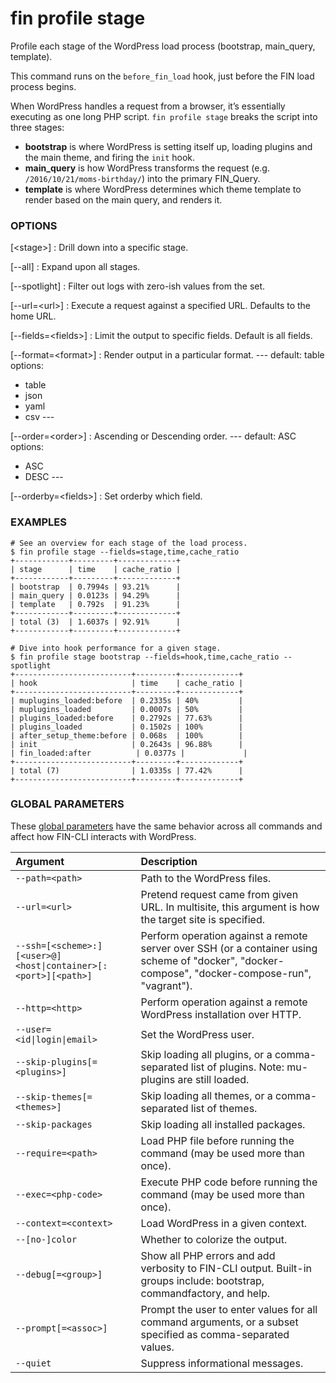 # fin profile stage

Profile each stage of the WordPress load process (bootstrap, main_query, template).

This command runs on the `before_fin_load` hook, just before the FIN load process begins.

When WordPress handles a request from a browser, it’s essentially executing as one long PHP script. `fin profile stage` breaks the script into three stages:

* **bootstrap** is where WordPress is setting itself up, loading plugins and the main theme, and firing the `init` hook.
* **main_query** is how WordPress transforms the request (e.g. `/2016/10/21/moms-birthday/`) into the primary FIN_Query.
* **template** is where WordPress determines which theme template to render based on the main query, and renders it.

### OPTIONS

[&lt;stage&gt;]
: Drill down into a specific stage.

[\--all]
: Expand upon all stages.

[\--spotlight]
: Filter out logs with zero-ish values from the set.

[\--url=&lt;url&gt;]
: Execute a request against a specified URL. Defaults to the home URL.

[\--fields=&lt;fields&gt;]
: Limit the output to specific fields. Default is all fields.

[\--format=&lt;format&gt;]
: Render output in a particular format.
\---
default: table
options:
  - table
  - json
  - yaml
  - csv
\---

[\--order=&lt;order&gt;]
: Ascending or Descending order.
\---
default: ASC
options:
  - ASC
  - DESC
\---

[\--orderby=&lt;fields&gt;]
: Set orderby which field.

### EXAMPLES

    # See an overview for each stage of the load process.
    $ fin profile stage --fields=stage,time,cache_ratio
    +------------+---------+-------------+
    | stage      | time    | cache_ratio |
    +------------+---------+-------------+
    | bootstrap  | 0.7994s | 93.21%      |
    | main_query | 0.0123s | 94.29%      |
    | template   | 0.792s  | 91.23%      |
    +------------+---------+-------------+
    | total (3)  | 1.6037s | 92.91%      |
    +------------+---------+-------------+

    # Dive into hook performance for a given stage.
    $ fin profile stage bootstrap --fields=hook,time,cache_ratio --spotlight
    +--------------------------+---------+-------------+
    | hook                     | time    | cache_ratio |
    +--------------------------+---------+-------------+
    | muplugins_loaded:before  | 0.2335s | 40%         |
    | muplugins_loaded         | 0.0007s | 50%         |
    | plugins_loaded:before    | 0.2792s | 77.63%      |
    | plugins_loaded           | 0.1502s | 100%        |
    | after_setup_theme:before | 0.068s  | 100%        |
    | init                     | 0.2643s | 96.88%      |
    | fin_loaded:after          | 0.0377s |             |
    +--------------------------+---------+-------------+
    | total (7)                | 1.0335s | 77.42%      |
    +--------------------------+---------+-------------+

### GLOBAL PARAMETERS

These [global parameters](https://make.wordpress.org/cli/handbook/config/) have the same behavior across all commands and affect how FIN-CLI interacts with WordPress.

| **Argument**    | **Description**              |
|:----------------|:-----------------------------|
| `--path=<path>` | Path to the WordPress files. |
| `--url=<url>` | Pretend request came from given URL. In multisite, this argument is how the target site is specified. |
| `--ssh=[<scheme>:][<user>@]<host\|container>[:<port>][<path>]` | Perform operation against a remote server over SSH (or a container using scheme of "docker", "docker-compose", "docker-compose-run", "vagrant"). |
| `--http=<http>` | Perform operation against a remote WordPress installation over HTTP. |
| `--user=<id\|login\|email>` | Set the WordPress user. |
| `--skip-plugins[=<plugins>]` | Skip loading all plugins, or a comma-separated list of plugins. Note: mu-plugins are still loaded. |
| `--skip-themes[=<themes>]` | Skip loading all themes, or a comma-separated list of themes. |
| `--skip-packages` | Skip loading all installed packages. |
| `--require=<path>` | Load PHP file before running the command (may be used more than once). |
| `--exec=<php-code>` | Execute PHP code before running the command (may be used more than once). |
| `--context=<context>` | Load WordPress in a given context. |
| `--[no-]color` | Whether to colorize the output. |
| `--debug[=<group>]` | Show all PHP errors and add verbosity to FIN-CLI output. Built-in groups include: bootstrap, commandfactory, and help. |
| `--prompt[=<assoc>]` | Prompt the user to enter values for all command arguments, or a subset specified as comma-separated values. |
| `--quiet` | Suppress informational messages. |
